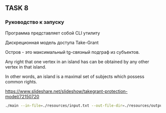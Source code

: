 ## TASK 8

### Руководство к запуску

Программа представляет собой CLI утилиту

Дискреционная модель доступа Take-Grant


Остров - это максимальный tg-связный подграф из субъектов.

Any right that one vertex in an island has can be obtained by any other vertex in that island.

In other words, an island is a maximal set of subjects which possess common rights.

https://www.slideshare.net/slideshow/takegrant-protection-model/72150720


```bash
./main --in-file=./resources/input.txt --out-file-dir=./resources/output
```
